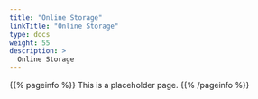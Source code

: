 ```yaml
---
title: "Online Storage"
linkTitle: "Online Storage"
type: docs
weight: 55 
description: >
  Online Storage 
---
```


{{% pageinfo %}}
This is a placeholder page.
{{% /pageinfo %}}
